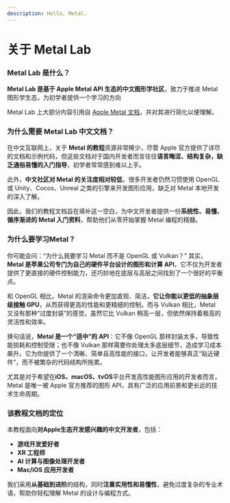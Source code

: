 ```yaml
---
description: Hello, Metal.
---
```


# 关于 Metal Lab

### Metal Lab 是什么？

**Metal Lab 是基于 Apple Metal API 生态的中文图形学社区**，致力于推进 Metal 图形学生态，为初学者提供一个学习的方向

Metal Lab 上大部分内容引用自 [Apple Metal 文档](https://developer.apple.com/documentation/metal)，并对其进行简化以便理解。

### 为什么需要 Metal Lab 中文文档？

在中文互联网上，关于 **Metal 的教程**资源非常稀少，尽管 Apple 官方提供了详尽的文档和示例代码，但这些文档对于国内开发者而言往往**语言晦涩、结构复杂，缺乏通俗易懂的入门指导**，初学者常常感到难以上手。

此外，**中文社区对 Metal 的关注度相对较低**，很多开发者仍然习惯使用 OpenGL 或 Unity、Cocos、Unreal 之类的引擎来开发图形应用，缺乏对 Metal 本地开发的深入了解。

因此，我们的教程文档旨在填补这一空白，为中文开发者提供一份**系统性、易懂、循序渐进的 Metal 入门资料**，帮助他们从零开始掌握 Metal 编程的精髓。

### 为什么要学习Metal？

你可能会问：“为什么我要学习 Metal 而不是 OpenGL 或 Vulkan？” 其实，**Metal 是苹果公司专门为自己的硬件平台设计的图形和计算 API**，它不仅为开发者提供了更直接的硬件控制能力，还巧妙地在底层与高层之间找到了一个很好的平衡点。

和 OpenGL 相比，Metal 的渲染命令更加直观、简洁，**它让你能以更低的抽象层级接触 GPU**，从而获得更高的性能和更精细的控制。而与 Vulkan 相比，Metal 又没有那种“过度封装”的感觉，虽然它比 Vulkan 稍高一层，但依然保持着极高的灵活性和效率。

换句话说，**Metal 是一个“适中”的 API**：它不像 OpenGL 那样封装太多，导致性能损耗和控制受限；也不像 Vulkan 那样需要你处理太多底层细节，造成学习成本飙升。它为你提供了一个清晰、简单且高性能的接口，让开发者能够真正“贴近硬件”，而不被繁杂的代码结构所拖累。

尤其是对于希望在**iOS、macOS、tvOS**平台开发高性能图形应用的开发者而言，Metal 是唯一被 Apple 官方推荐的图形 API，具有广泛的应用前景和更长远的技术生命周期。

### 该教程文档的定位

本教程面向**对Apple生态开发感兴趣的中文开发者**，包括：

* **游戏开发爱好者**
* **XR 工程师**
* **AI 计算与图像处理开发者**
* **Mac/iOS 应用开发者**

我们采用**从基础到进阶**的结构，同时**注重实用性和易懂性**，避免过度复杂的专业术语，帮助你轻松理解 Metal 的设计与编程方式。
